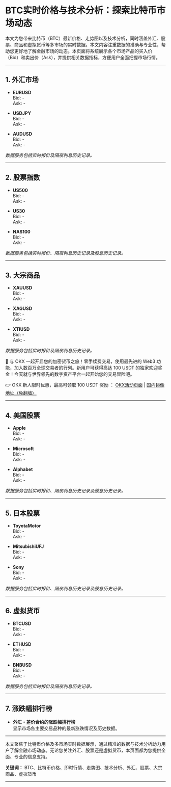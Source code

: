 # BTC实时价格与技术分析：探索比特币市场动态

本文为您带来比特币（BTC）最新价格、走势图以及技术分析，同时涵盖外汇、股票、商品和虚拟货币等多市场的实时数据。本文内容注重数据的准确与专业性，帮助您更好地了解金融市场的动态。本页面将系统展示各个市场产品的买入价（Bid）和卖出价（Ask），并提供相关数据指标，方便用户全面把握市场行情。

---

## 1. 外汇市场

- **EURUSD**  
  Bid: -  
  Ask: -  

- **USDJPY**  
  Bid: -  
  Ask: -  

- **AUDUSD**  
  Bid: -  
  Ask: -  

*数据服务包括实时报价及隔夜利息历史记录。*

---

## 2. 股票指数

- **US500**  
  Bid: -  
  Ask: -  

- **US30**  
  Bid: -  
  Ask: -  

- **NAS100**  
  Bid: -  
  Ask: -  

*数据服务包括实时报价、隔夜利息历史记录及股息历史记录。*

---

## 3. 大宗商品

- **XAUUSD**  
  Bid: -  
  Ask: -  

- **XAGUSD**  
  Bid: -  
  Ask: -  

- **XTIUSD**  
  Bid: -  
  Ask: -  

*数据服务包括实时报价及隔夜利息历史记录。*

🚀 与 OKX 一起开启您的加密货币之旅！零手续费交易，使用最先进的 Web3 功能，加入数百万全球交易者的行列。新用户可获得高达 100 USDT 的独家欢迎奖金！今天就与世界领先的数字资产平台一起开始您的交易冒险吧。

👉 OKX 新人限时优惠，最高可领取 100 USDT 奖励 ： [OKX活动页面](https://bit.ly/OKXe) | [国内镜像地址（免翻墙）](https://bit.ly/okX)

---

## 4. 美国股票

- **Apple**  
  Bid: -  
  Ask: -  

- **Microsoft**  
  Bid: -  
  Ask: -  

- **Alphabet**  
  Bid: -  
  Ask: -  

*数据服务包括实时报价、隔夜利息历史记录及股息历史记录。*

---

## 5. 日本股票

- **ToyotaMotor**  
  Bid: -  
  Ask: -  

- **MitsubishiUFJ**  
  Bid: -  
  Ask: -  

- **Sony**  
  Bid: -  
  Ask: -  

*数据服务包括实时报价、隔夜利息历史记录及股息历史记录。*

---

## 6. 虚拟货币

- **BTCUSD**  
  Bid: -  
  Ask: -  

- **ETHUSD**  
  Bid: -  
  Ask: -  

- **BNBUSD**  
  Bid: -  
  Ask: -  

*数据服务包括实时报价及隔夜利息历史记录。*

---

## 7. 涨跌幅排行榜

- **外汇・差价合约的涨跌幅排行榜**  
  显示市场各主要交易品种的最新涨跌情况及历史数据。

---

本文聚焦于比特币价格及多市场实时数据展示，通过精准的数据与技术分析助力用户了解金融市场动态。无论您关注外汇、股票还是虚拟货币，本页面都为您提供全面、专业的信息支持。

**关键词：** BTC、比特币价格、即时行情、走势图、技术分析、外汇、股票、大宗商品、虚拟货币

---